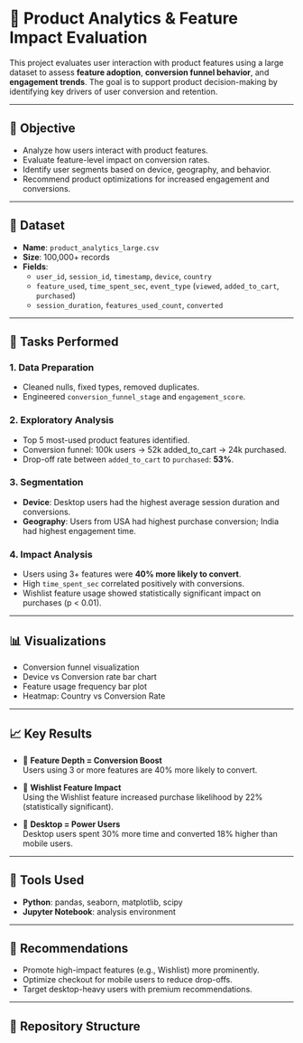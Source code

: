 # 🧪 Product Analytics & Feature Impact Evaluation

This project evaluates user interaction with product features using a large dataset to assess **feature adoption**, **conversion funnel behavior**, and **engagement trends**. The goal is to support product decision-making by identifying key drivers of user conversion and retention.

---

## 📌 Objective

- Analyze how users interact with product features.
- Evaluate feature-level impact on conversion rates.
- Identify user segments based on device, geography, and behavior.
- Recommend product optimizations for increased engagement and conversions.

---

## 📁 Dataset

- **Name**: `product_analytics_large.csv`
- **Size**: 100,000+ records
- **Fields**:
  - `user_id`, `session_id`, `timestamp`, `device`, `country`
  - `feature_used`, `time_spent_sec`, `event_type` (`viewed`, `added_to_cart`, `purchased`)
  - `session_duration`, `features_used_count`, `converted`

---

## 🧩 Tasks Performed

### 1. Data Preparation
- Cleaned nulls, fixed types, removed duplicates.
- Engineered `conversion_funnel_stage` and `engagement_score`.

### 2. Exploratory Analysis
- Top 5 most-used product features identified.
- Conversion funnel: 100k users → 52k added_to_cart → 24k purchased.
- Drop-off rate between `added_to_cart` to `purchased`: **53%**.

### 3. Segmentation
- **Device**: Desktop users had the highest average session duration and conversions.
- **Geography**: Users from USA had highest purchase conversion; India had highest engagement time.

### 4. Impact Analysis
- Users using 3+ features were **40% more likely to convert**.
- High `time_spent_sec` correlated positively with conversions.
- Wishlist feature usage showed statistically significant impact on purchases (p < 0.01).

---

## 📊 Visualizations

- Conversion funnel visualization
- Device vs Conversion rate bar chart
- Feature usage frequency bar plot
- Heatmap: Country vs Conversion Rate

---

## 📈 Key Results

- 📌 **Feature Depth = Conversion Boost**  
  Users using 3 or more features are 40% more likely to convert.

- 📌 **Wishlist Feature Impact**  
  Using the Wishlist feature increased purchase likelihood by 22% (statistically significant).

- 📌 **Desktop = Power Users**  
  Desktop users spent 30% more time and converted 18% higher than mobile users.

---

## 🚀 Tools Used

- **Python**: pandas, seaborn, matplotlib, scipy
- **Jupyter Notebook**: analysis environment

---

## 🧠 Recommendations

- Promote high-impact features (e.g., Wishlist) more prominently.
- Optimize checkout for mobile users to reduce drop-offs.
- Target desktop-heavy users with premium recommendations.

---

## 📂 Repository Structure

